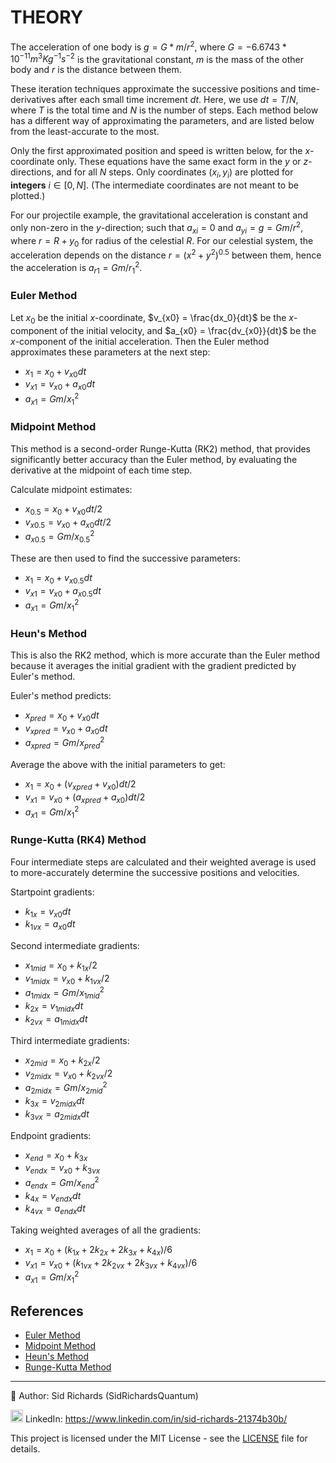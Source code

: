 # THEORY

The acceleration of one body is $g = G * m / r^2$, where $G = -6.6743 * 10^{-11} m^3Kg^{-1}s^{-2}$ is the gravitational constant, $m$ is the mass of the other body and $r$ is the distance between them.

These iteration techniques approximate the successive positions and time-derivatives after each small time increment $dt$.
Here, we use $dt = T / N$, where $T$ is the total time and $N$ is the number of steps.
Each method below has a different way of approximating the parameters, and are listed below from the least-accurate to the most.

Only the first approximated position and speed is written below, for the $x$-coordinate only.
These equations have the same exact form in the $y$ or $z$-directions, and for all $N$ steps.
Only coordinates $(x_i, y_i)$ are plotted for **integers** $i \in [0, N]$.
(The intermediate coordinates are not meant to be plotted.)

For our projectile example, the gravitational acceleration is constant and only non-zero in the $y$-direction; such that $a_{xi} = 0$ and $a_{yi} = g = G m / r^2$, where $r = R + y_0$ for radius of the celestial $R$.
For our celestial system, the acceleration depends on the distance $r = (x^2 + y^2)^{0.5}$ between them, hence the acceleration is $a_{r1} = G m / r_1^2$.

### Euler Method

Let $x_0$ be the initial $x$-coordinate, $v_{x0} = \frac{dx_0}{dt}$ be the $x$-component of the initial velocity, and $a_{x0} = \frac{dv_{x0}}{dt}$ be the $x$-component of the initial acceleration. Then the Euler method approximates these parameters at the next step:
- $x_1 = x_0 + v_{x0} dt$
- $v_{x1} = v_{x0} + a_{x0} dt$
- $a_{x1} = G m / x_1^2$

### Midpoint Method

This method is a second-order Runge-Kutta (RK2) method, that provides significantly better accuracy than the Euler method, by evaluating the derivative at the midpoint of each time step.

Calculate midpoint estimates:
- $x_{0.5} = x_0 + v_{x0} dt / 2$
- $v_{x0.5} = v_{x0} + a_{x0} dt / 2$
- $a_{x0.5} = G m / x_{0.5}^2$

These are then used to find the successive parameters:
- $x_1 = x_0 + v_{x0.5} dt$
- $v_{x1} = v_{x0} + a_{x0.5} dt$
- $a_{x1} = G m / x_1^2$

### Heun's Method

This is also the RK2 method, which is more accurate than the Euler method because it averages the initial gradient with the gradient predicted by Euler's method.

Euler's method predicts:
- $x_{pred} = x_0 + v_{x0} dt$
- $v_{xpred} = v_{x0} + a_{x0} dt$
- $a_{xpred} = G m / x_{pred}^2$

Average the above with the initial parameters to get:
- $x_1 = x_0 + (v_{xpred} + v_{x0}) dt / 2$
- $v_{x1} = v_{x0} + (a_{xpred} + a_{x0}) dt / 2$
- $a_{x1} = G m / x_1^2$

### Runge-Kutta (RK4) Method

Four intermediate steps are calculated and their weighted average is used to more-accurately determine the successive positions and velocities.

Startpoint gradients:
- $k_{1x} = v_{x0} dt$
- $k_{1vx} = a_{x0} dt$

Second intermediate gradients:
- $x_{1mid} = x_0 + k_{1x} / 2$
- $v_{1midx} = v_{x0} + k_{1vx} / 2$
- $a_{1midx} = G m / x_{1mid}^2$
- $k_{2x} = v_{1midx} dt$
- $k_{2vx} = a_{1midx} dt$

Third intermediate gradients:
- $x_{2mid} = x_0 + k_{2x} / 2$
- $v_{2midx} = v_{x0} + k_{2vx} / 2$
- $a_{2midx} = G m / x_{2mid}^2$
- $k_{3x} = v_{2midx} dt$
- $k_{3vx} = a_{2midx} dt$

Endpoint gradients:
- $x_{end} = x_0 + k_{3x}$
- $v_{endx} = v_{x0} + k_{3vx}$
- $a_{endx} = G m / x_{end}^2$
- $k_{4x} = v_{endx} dt$
- $k_{4vx} = a_{endx} dt$

Taking weighted averages of all the gradients:
- $x_1 = x_0 + (k_{1x} + 2k_{2x} + 2k_{3x} + k_{4x}) / 6$
- $v_{x1} = v_{x0} + (k_{1vx} + 2k_{2vx} + 2k_{3vx} + k_{4vx}) / 6$
- $a_{x1} = G m / x_1^2$

## References

- [Euler Method](https://en.m.wikipedia.org/wiki/Euler_method)
- [Midpoint Method](https://en.m.wikipedia.org/wiki/Midpoint_method)
- [Heun's Method](https://en.wikipedia.org/wiki/Heun%27s_method)
- [Runge-Kutta Method](https://en.m.wikipedia.org/wiki/Runge–Kutta_methods)

---

📘 Author: Sid Richards (SidRichardsQuantum)

<img src="https://cdn.jsdelivr.net/gh/devicons/devicon/icons/linkedin/linkedin-original.svg" width="20" /> LinkedIn: https://www.linkedin.com/in/sid-richards-21374b30b/

This project is licensed under the MIT License - see the [LICENSE](LICENSE) file for details.
